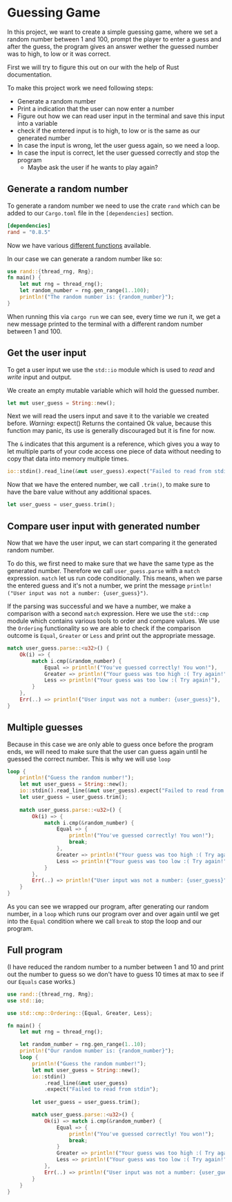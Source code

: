 # Guessing Game

In this project, we want to create a simple guessing game, where we set a random number between 1 and 100, prompt the player to enter a guess and after the guess, the program gives an answer wether the guessed number was to high, to low or it was correct. 

First we will try to figure this out on our with the help of Rust documentation. 

To make this project work we need following steps:

- Generate a random number
- Print a indication that the user can now enter a number
- Figure out how we can read user input in the terminal and save this input into a variable
- check if the entered input is to high, to low or is the same as our generated number
- In case the input is wrong, let the user guess again, so we need a loop.
- In case the input is correct, let the user guessed correctly and stop the program
  - Maybe ask the user if he wants to play again?


## Generate a random number
To generate a random number we need to use the crate `rand` which can be added to our `Cargo.toml` file in the `[dependencies]` section.

```toml
[dependencies]
rand = "0.8.5"
```

Now we have various [different functions](https://docs.rs/rand/latest/rand/trait.Rng.html#) available.

In our case we can generate a random number like so: 

```rust
use rand::{thread_rng, Rng};
fn main() {    
    let mut rng = thread_rng();
    let random_number = rng.gen_range(1..100);
    println!("The random number is: {random_number}");
}
```

When running this via `cargo run` we can see, every time we run it, we get a new message printed to the terminal with a different random number between 1 and 100. 

## Get the user input

To get a user input we use the `std::io` module which is used to *read* and *write* input and output.

We create an empty mutable variable which will hold the guessed number.
```rust
let mut user_guess = String::new();
```

Next we will read the users input and save it to the variable we created before. *Warning:* expect() Returns the contained Ok value, because this function may panic, its use is generally discouraged but it is fine for now.

The `&` indicates that this argument is a reference, which gives you a way to let multiple parts of your code access one piece of data without needing to copy that data into memory multiple times.
```rust
io::stdin().read_line(&mut user_guess).expect("Failed to read from stdin");
```

Now that we have the entered number, we call `.trim()`, to make sure to have the bare value without any additional spaces.
```rust
let user_guess = user_guess.trim();
```

## Compare user input with generated number
Now that we have the user input, we can start comparing it the generated random number.

To do this, we first need to make sure that we have the same type as the generated number. Therefore we call `user_guess.parse` with a `match` expression. `match` let us run code conditionally. This means, when we parse the entered guess and it's not a number, we print the message `println!("User input was not a number: {user_guess}")`. 

If the parsing was successful and we have a number, we make a comparison with a second `match` expression. Here we use the `std::cmp` module which contains various tools to order and compare values. We use the `Ordering` functionality so we are able to check if the comparison outcome is `Equal`, `Greater` or `Less` and print out the appropriate message.

```rust
match user_guess.parse::<u32>() {
    Ok(i) => {
        match i.cmp(&random_number) {
            Equal => println!("You've guessed correctly! You won!"),
            Greater => println!("Your guess was too high :( Try again!"),
            Less => println!("Your guess was too low :( Try again!"),
        }
    },
    Err(..) => println!("User input was not a number: {user_guess}"),
}
```
## Multiple guesses
Because in this case we are only able to guess once before the program ends, we will need to make sure that the user can guess again until he guessed the correct number. This is why we will use `loop`

```rust
loop {
    println!("Guess the random number!");
    let mut user_guess = String::new();
    io::stdin().read_line(&mut user_guess).expect("Failed to read from stdin");
    let user_guess = user_guess.trim();
    
    match user_guess.parse::<u32>() {
        Ok(i) => {
            match i.cmp(&random_number) {
                Equal => {
                    println!("You've guessed correctly! You won!");
                    break;
                },
                Greater => println!("Your guess was too high :( Try again!"),
                Less => println!("Your guess was too low :( Try again!"),
            }
        },
        Err(..) => println!("User input was not a number: {user_guess}"),
    }
}
```

As you can see we wrapped our program, after generating our random number, in a `loop` which runs our program over and over again until we get into the `Equal` condition where we call `break` to stop the loop and our program. 

## Full program

(I have reduced the random number to a number between 1 and 10 and print out the number to guess so we don't have to guess 10 times at max to see if our `Equals` case works.)

```rust
use rand::{thread_rng, Rng};
use std::io;

use std::cmp::Ordering::{Equal, Greater, Less};

fn main() {
    let mut rng = thread_rng();

    let random_number = rng.gen_range(1..10);
    println!("Our random number is: {random_number}");
    loop {
        println!("Guess the random number!");
        let mut user_guess = String::new();
        io::stdin()
            .read_line(&mut user_guess)
            .expect("Failed to read from stdin");
            
        let user_guess = user_guess.trim();

        match user_guess.parse::<u32>() {
            Ok(i) => match i.cmp(&random_number) {
                Equal => {
                    println!("You've guessed correctly! You won!");
                    break;
                }
                Greater => println!("Your guess was too high :( Try again!"),
                Less => println!("Your guess was too low :( Try again!"),
            },
            Err(..) => println!("User input was not a number: {user_guess}"),
        }
    }
}
```
